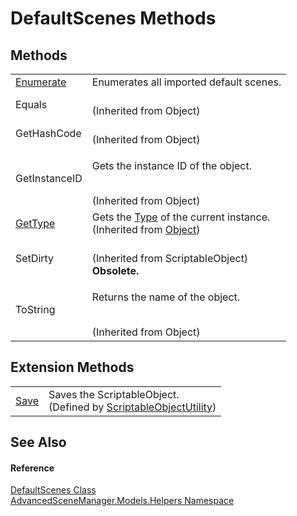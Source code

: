 # DefaultScenes Methods




## Methods
<table>
<tr>
<td><a href="M_AdvancedSceneManager_Models_Helpers_DefaultScenes_Enumerate.md">Enumerate</a></td>
<td>Enumerates all imported default scenes.</td></tr>
<tr>
<td>Equals</td>
<td><br />(Inherited from Object)</td></tr>
<tr>
<td>GetHashCode</td>
<td><br />(Inherited from Object)</td></tr>
<tr>
<td>GetInstanceID</td>
<td><p>Gets the instance ID of the object.</p><br />(Inherited from Object)</td></tr>
<tr>
<td><a href="https://learn.microsoft.com/dotnet/api/system.object.gettype" target="_blank" rel="noopener noreferrer">GetType</a></td>
<td>Gets the <a href="https://learn.microsoft.com/dotnet/api/system.type" target="_blank" rel="noopener noreferrer">Type</a> of the current instance.<br />(Inherited from <a href="https://learn.microsoft.com/dotnet/api/system.object" target="_blank" rel="noopener noreferrer">Object</a>)</td></tr>
<tr>
<td>SetDirty</td>
<td><br />(Inherited from ScriptableObject)<br /><strong>Obsolete.</strong></td></tr>
<tr>
<td>ToString</td>
<td><p>Returns the name of the object.</p><br />(Inherited from Object)</td></tr>
</table>

## Extension Methods
<table>
<tr>
<td><a href="M_AdvancedSceneManager_Utility_ScriptableObjectUtility_Save.md">Save</a></td>
<td>Saves the ScriptableObject.<br />(Defined by <a href="T_AdvancedSceneManager_Utility_ScriptableObjectUtility.md">ScriptableObjectUtility</a>)</td></tr>
</table>

## See Also


#### Reference
<a href="T_AdvancedSceneManager_Models_Helpers_DefaultScenes.md">DefaultScenes Class</a>  
<a href="N_AdvancedSceneManager_Models_Helpers.md">AdvancedSceneManager.Models.Helpers Namespace</a>  
